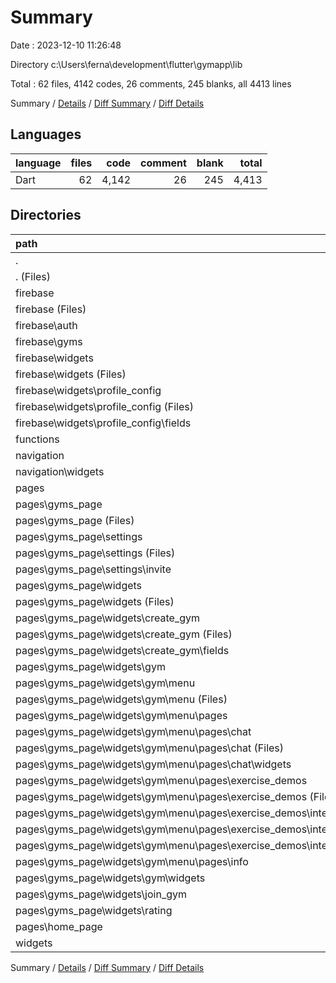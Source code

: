 # Summary

Date : 2023-12-10 11:26:48

Directory c:\\Users\\ferna\\development\\flutter\\gymapp\\lib

Total : 62 files,  4142 codes, 26 comments, 245 blanks, all 4413 lines

Summary / [Details](details.md) / [Diff Summary](diff.md) / [Diff Details](diff-details.md)

## Languages
| language | files | code | comment | blank | total |
| :--- | ---: | ---: | ---: | ---: | ---: |
| Dart | 62 | 4,142 | 26 | 245 | 4,413 |

## Directories
| path | files | code | comment | blank | total |
| :--- | ---: | ---: | ---: | ---: | ---: |
| . | 62 | 4,142 | 26 | 245 | 4,413 |
| . (Files) | 2 | 106 | 12 | 11 | 129 |
| firebase | 16 | 1,072 | 9 | 70 | 1,151 |
| firebase (Files) | 1 | 310 | 6 | 29 | 345 |
| firebase\\auth | 2 | 95 | 1 | 4 | 100 |
| firebase\\gyms | 4 | 84 | 0 | 4 | 88 |
| firebase\\widgets | 9 | 583 | 2 | 33 | 618 |
| firebase\\widgets (Files) | 3 | 126 | 0 | 10 | 136 |
| firebase\\widgets\\profile_config | 6 | 457 | 2 | 23 | 482 |
| firebase\\widgets\\profile_config (Files) | 2 | 153 | 0 | 7 | 160 |
| firebase\\widgets\\profile_config\\fields | 4 | 304 | 2 | 16 | 322 |
| functions | 5 | 56 | 0 | 9 | 65 |
| navigation | 4 | 161 | 0 | 9 | 170 |
| navigation\\widgets | 4 | 161 | 0 | 9 | 170 |
| pages | 33 | 2,650 | 5 | 136 | 2,791 |
| pages\\gyms_page | 32 | 2,632 | 5 | 132 | 2,769 |
| pages\\gyms_page (Files) | 1 | 74 | 1 | 4 | 79 |
| pages\\gyms_page\\settings | 4 | 314 | 0 | 17 | 331 |
| pages\\gyms_page\\settings (Files) | 1 | 40 | 0 | 4 | 44 |
| pages\\gyms_page\\settings\\invite | 3 | 274 | 0 | 13 | 287 |
| pages\\gyms_page\\widgets | 27 | 2,244 | 4 | 111 | 2,359 |
| pages\\gyms_page\\widgets (Files) | 1 | 28 | 0 | 3 | 31 |
| pages\\gyms_page\\widgets\\create_gym | 3 | 353 | 2 | 13 | 368 |
| pages\\gyms_page\\widgets\\create_gym (Files) | 1 | 161 | 0 | 5 | 166 |
| pages\\gyms_page\\widgets\\create_gym\\fields | 2 | 192 | 2 | 8 | 202 |
| pages\\gyms_page\\widgets\\gym | 20 | 1,609 | 2 | 83 | 1,694 |
| pages\\gyms_page\\widgets\\gym\\menu | 18 | 1,410 | 2 | 76 | 1,488 |
| pages\\gyms_page\\widgets\\gym\\menu (Files) | 1 | 86 | 0 | 4 | 90 |
| pages\\gyms_page\\widgets\\gym\\menu\\pages | 17 | 1,324 | 2 | 72 | 1,398 |
| pages\\gyms_page\\widgets\\gym\\menu\\pages\\chat | 5 | 349 | 2 | 21 | 372 |
| pages\\gyms_page\\widgets\\gym\\menu\\pages\\chat (Files) | 1 | 59 | 0 | 4 | 63 |
| pages\\gyms_page\\widgets\\gym\\menu\\pages\\chat\\widgets | 4 | 290 | 2 | 17 | 309 |
| pages\\gyms_page\\widgets\\gym\\menu\\pages\\exercise_demos | 11 | 900 | 0 | 48 | 948 |
| pages\\gyms_page\\widgets\\gym\\menu\\pages\\exercise_demos (Files) | 4 | 247 | 0 | 13 | 260 |
| pages\\gyms_page\\widgets\\gym\\menu\\pages\\exercise_demos\\interfaces | 7 | 653 | 0 | 35 | 688 |
| pages\\gyms_page\\widgets\\gym\\menu\\pages\\exercise_demos\\interfaces (Files) | 5 | 506 | 0 | 28 | 534 |
| pages\\gyms_page\\widgets\\gym\\menu\\pages\\exercise_demos\\interfaces\\widgets | 2 | 147 | 0 | 7 | 154 |
| pages\\gyms_page\\widgets\\gym\\menu\\pages\\info | 1 | 75 | 0 | 3 | 78 |
| pages\\gyms_page\\widgets\\gym\\widgets | 2 | 199 | 0 | 7 | 206 |
| pages\\gyms_page\\widgets\\join_gym | 2 | 172 | 0 | 8 | 180 |
| pages\\gyms_page\\widgets\\rating | 1 | 82 | 0 | 4 | 86 |
| pages\\home_page | 1 | 18 | 0 | 4 | 22 |
| widgets | 2 | 97 | 0 | 10 | 107 |

Summary / [Details](details.md) / [Diff Summary](diff.md) / [Diff Details](diff-details.md)